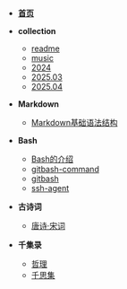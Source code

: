 <!-- docs/_sidebar.md -->
* [**首页**](README)
* **collection**
    * [readme](collection/readme)
    * [music](collection/music)
    * [2024](collection/2024)
    * [2025.03](collection/2025_03)
    * [2025.04](collection/2025_04)
* **Markdown**
    * [Markdown基础语法结构](markdown/01.Markdown的11种基本语法)
* **Bash**
    * [Bash的介绍](bash/001.bash的介绍)
    * [gitbash-command](bash/002.gitbash-command)
    * [gitbash](bash/003.gitbash)
    * [ssh-agent](bash/004.ssh-agent)
* **古诗词**
    * [唐诗·宋词](古诗词/001.古文)
* **千集录**
    * [哲理](千集录/001.哲理)
    * [千思集](千集录/002.千思集)

    <!--扩展  -->
<!-- * **古诗词**
    * [唐诗·宋词]
        * [001.蜀道难](古诗词/古文/001.蜀道难)
        * [002.梦游天姥吟留别](古诗词/古文/002.梦游天姥吟留别.md)
        * [003.将进酒](古诗词/古文/003.将进酒.md)
        * [004.宣州谢朓楼饯别校叔云](古诗词/古文/004.宣州谢朓楼饯别校叔云.md)
        * [005.茅屋为秋风所破歌](古诗词/古文/005.茅屋为秋风所破歌.md)
        * [006.兵车行](古诗词/古文/006.兵车行.md)
        * [007.滕王阁序](古诗词/古文/007.滕王阁序.md)
        * [008.劝学](古诗词/古文/008.劝学.md)
        * [009.六国论](古诗词/古文/009.六国论.md)
        * [010.触龙说赵太后](古诗词/古文/010.触龙说赵太后.md)
        * [011.岳阳楼记](古诗词/古文/011.岳阳楼记.md)
        * [012.赤壁赋](古诗词/古文/012.赤壁赋.md) -->
